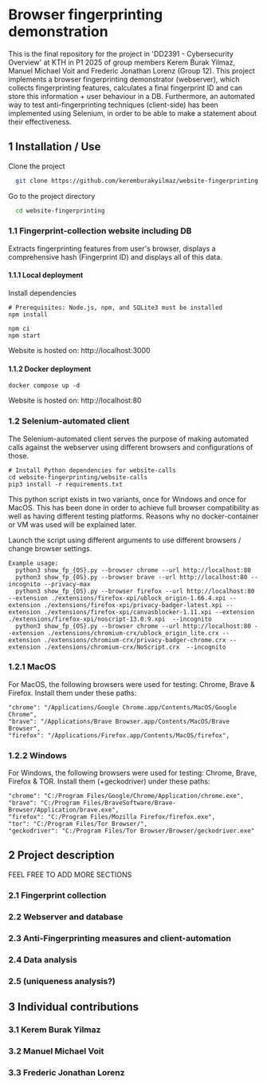 # Browser fingerprinting demonstration
This is the final repository for the project in 'DD2391 - Cybersecurity Overview' at KTH in P1 2025 of group members Kerem Burak Yilmaz, Manuel Michael Voit and Frederic Jonathan Lorenz (Group 12). This project implements a browser fingerprinting demonstrator (webserver), which collects fingerprinting features, calculates a final fingerprint ID and can store this information + user behaviour in a DB. Furthermore, an automated way to test anti-fingerprinting techniques (client-side) has been implemented using Selenium, in order to be able to make a statement about their effectiveness.

## 1 Installation / Use

Clone the project

```bash
  git clone https://github.com/keremburakyilmaz/website-fingerprinting.git
```

Go to the project directory

```bash
  cd website-fingerprinting
```

### 1.1 Fingerprint-collection website including DB 
Extracts fingerprinting features from user's browser, displays a comprehensive hash (Fingerprint ID) and displays all of this data.

#### 1.1.1 Local deployment

Install dependencies
```
# Prerequisites: Node.js, npm, and SQLite3 must be installed
npm install
```

```
npm ci
npm start
```
Website is hosted on: http://localhost:3000

#### 1.1.2 Docker deployment
```
docker compose up -d
```
Website is hosted on: http://localhost:80

### 1.2 Selenium-automated client
The Selenium-automated client serves the purpose of making automated calls against the webserver using different browsers and configurations of those.

```
# Install Python dependencies for website-calls
cd website-fingerprinting/website-calls
pip3 install -r requirements.txt
```
This python script exists in two variants, once for Windows and once for MacOS. This has been done in order to achieve full browser compatibility as well as having different testing platforms. Reasons why no docker-container or VM was used will be explained later.

Launch the script using different arguments to use different browsers / change browser settings.

```
Example usage:
  python3 show_fp_{OS}.py --browser chrome --url http://localhost:80
  python3 show_fp_{OS}.py --browser brave --url http://localhost:80 --incognito --privacy-max
  python3 show_fp_{OS}.py --browser firefox --url http://localhost:80 --extension ./extensions/firefox-xpi/ublock_origin-1.66.4.xpi --extension ./extensions/firefox-xpi/privacy-badger-latest.xpi --extension ./extensions/firefox-xpi/canvasblocker-1.11.xpi --extension ./extensions/firefox-xpi/noscript-13.0.9.xpi  --incognito
  python3 show_fp_{OS}.py --browser chrome --url http://localhost:80 --extension ./extensions/chromium-crx/ublock_origin_lite.crx --extension ./extensions/chromium-crx/privacy-badger-chrome.crx --extension ./extensions/chromium-crx/NoScript.crx  --incognito
```


### 1.2.1 MacOS
For MacOS, the following browsers were used for testing: Chrome, Brave & Firefox.
Install them under these paths:

```
"chrome": "/Applications/Google Chrome.app/Contents/MacOS/Google Chrome",
"brave": "/Applications/Brave Browser.app/Contents/MacOS/Brave Browser",
"firefox": "/Applications/Firefox.app/Contents/MacOS/firefox",
```

### 1.2.2 Windows
For Windows, the following browsers were used for testing: Chrome, Brave, Firefox & TOR.
Install them (+geckodriver) under these paths:

```
"chrome": "C:/Program Files/Google/Chrome/Application/chrome.exe",
"brave": "C:/Program Files/BraveSoftware/Brave-Browser/Application/brave.exe",
"firefox": "C:/Program Files/Mozilla Firefox/firefox.exe",
"tor": "C:/Program Files/Tor Browser/",
"geckodriver": "C:/Program Files/Tor Browser/Browser/geckodriver.exe"
```

## 2 Project description

FEEL FREE TO ADD MORE SECTIONS

### 2.1 Fingerprint collection

### 2.2 Webserver and database

### 2.3 Anti-Fingerprinting measures and client-automation

### 2.4 Data analysis

### 2.5 (uniqueness analysis?)


## 3 Individual contributions

### 3.1 Kerem Burak Yilmaz

### 3.2 Manuel Michael Voit

### 3.3 Frederic Jonathan Lorenz 


